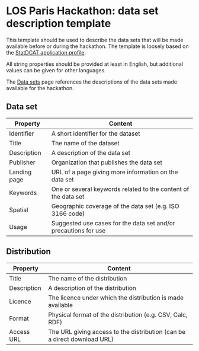 # LOS Paris Hackathon: data set description template #


This template should be used to describe the data sets that will be made available before or during the hackathon. The template is loosely based on the [StatDCAT application profile](https://joinup.ec.europa.eu/release/statdcat-ap-v100).

All string properties should be provided at least in English, but additional values can be given for other languages.

The [Data sets](datasets.md) page references the descriptions of the data sets made available for the hackathon.

## Data set

| Property     | Content |
|--------------|----|
| Identifier   | A short identifier for the dataset |
| Title        | The name of the dataset |
| Description  | A description of the data set |
| Publisher    | Organization that publishes the data set |
| Landing page | URL of a page giving more information on the data set |
| Keywords     | One or several keywords related to the content of the data set |
| Spatial      | Geographic coverage of the data set (e.g. ISO 3166 code) |
| Usage        | Suggested use cases for the data set and/or precautions for use |


## Distribution

| Property     | Content |
|--------------|----|
| Title        | The name of the distribution |
| Description  | A description of the distribution |
| Licence      | The licence under which the distribution is made available |
| Format       | Physical format of the distribution (e.g. CSV, Calc, RDF) |
| Access URL   | The URL giving access to the distribution (can be a direct download URL) |
